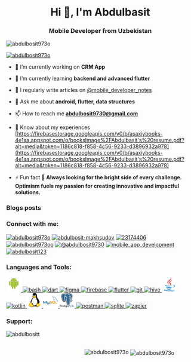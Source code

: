 <h1 align="center">Hi 👋, I'm Abdulbasit</h1>
<h3 align="center">Mobile Developer from Uzbekistan</h3>

<p align="left"> <img src="https://komarev.com/ghpvc/?username=abdulbosit973o&label=Profile%20views&color=0e75b6&style=flat" alt="abdulbosit973o" /> </p>

<p align="left"> <a href="https://github.com/ryo-ma/github-profile-trophy"><img src="https://github-profile-trophy.vercel.app/?username=abdulbosit973o" alt="abdulbosit973o" /></a> </p>

- 🔭 I’m currently working on **CRM App**

- 🌱 I’m currently learning **backend and advanced flutter**

- 📝 I regularly write articles on [@mobile_developer_notes](https://t.me/mobile_developer_notes)

- 💬 Ask me about **android, flutter, data structures**

- 📫 How to reach me **abdulbosit9730@gmail.com**

- 📄 Know about my experiences [https://firebasestorage.googleapis.com/v0/b/asaxiybooks-4e1aa.appspot.com/o/booksImage%2FAbdulbasit's%20resume.pdf?alt=media&token=1186c818-f858-4c56-9233-d3896932a978](https://firebasestorage.googleapis.com/v0/b/asaxiybooks-4e1aa.appspot.com/o/booksImage%2FAbdulbasit's%20resume.pdf?alt=media&token=1186c818-f858-4c56-9233-d3896932a978)

- ⚡ Fun fact **🌟 Always looking for the bright side of every challenge. Optimism fuels my passion for creating innovative and impactful solutions.**

### Blogs posts
<!-- BLOG-POST-LIST:START -->
<!-- BLOG-POST-LIST:END -->

<h3 align="left">Connect with me:</h3>
<p align="left">
<a href="https://dev.to/abdulbosit973o" target="blank"><img align="center" src="https://raw.githubusercontent.com/rahuldkjain/github-profile-readme-generator/master/src/images/icons/Social/devto.svg" alt="abdulbosit973o" height="30" width="40" /></a>
<a href="https://linkedin.com/in/abdulbosit-makhsudov" target="blank"><img align="center" src="https://raw.githubusercontent.com/rahuldkjain/github-profile-readme-generator/master/src/images/icons/Social/linked-in-alt.svg" alt="abdulbosit-makhsudov" height="30" width="40" /></a>
<a href="https://stackoverflow.com/users/23174406" target="blank"><img align="center" src="https://raw.githubusercontent.com/rahuldkjain/github-profile-readme-generator/master/src/images/icons/Social/stack-overflow.svg" alt="23174406" height="30" width="40" /></a>
<a href="https://instagram.com/abdulbosit973oo" target="blank"><img align="center" src="https://raw.githubusercontent.com/rahuldkjain/github-profile-readme-generator/master/src/images/icons/Social/instagram.svg" alt="abdulbosit973oo" height="30" width="40" /></a>
<a href="https://medium.com/@abdulbosit9730" target="blank"><img align="center" src="https://raw.githubusercontent.com/rahuldkjain/github-profile-readme-generator/master/src/images/icons/Social/medium.svg" alt="@abdulbosit9730" height="30" width="40" /></a>
<a href="https://www.youtube.com/c/mobile_app_development" target="blank"><img align="center" src="https://raw.githubusercontent.com/rahuldkjain/github-profile-readme-generator/master/src/images/icons/Social/youtube.svg" alt="mobile_app_development" height="30" width="40" /></a>
<a href="https://www.leetcode.com/abdulbosit123" target="blank"><img align="center" src="https://raw.githubusercontent.com/rahuldkjain/github-profile-readme-generator/master/src/images/icons/Social/leet-code.svg" alt="abdulbosit123" height="30" width="40" /></a>
</p>

<h3 align="left">Languages and Tools:</h3>
<p align="left"> <a href="https://developer.android.com" target="_blank" rel="noreferrer"> <img src="https://raw.githubusercontent.com/devicons/devicon/master/icons/android/android-original-wordmark.svg" alt="android" width="40" height="40"/> </a> <a href="https://www.gnu.org/software/bash/" target="_blank" rel="noreferrer"> <img src="https://www.vectorlogo.zone/logos/gnu_bash/gnu_bash-icon.svg" alt="bash" width="40" height="40"/> </a> <a href="https://dart.dev" target="_blank" rel="noreferrer"> <img src="https://www.vectorlogo.zone/logos/dartlang/dartlang-icon.svg" alt="dart" width="40" height="40"/> </a> <a href="https://www.figma.com/" target="_blank" rel="noreferrer"> <img src="https://www.vectorlogo.zone/logos/figma/figma-icon.svg" alt="figma" width="40" height="40"/> </a> <a href="https://firebase.google.com/" target="_blank" rel="noreferrer"> <img src="https://www.vectorlogo.zone/logos/firebase/firebase-icon.svg" alt="firebase" width="40" height="40"/> </a> <a href="https://flutter.dev" target="_blank" rel="noreferrer"> <img src="https://www.vectorlogo.zone/logos/flutterio/flutterio-icon.svg" alt="flutter" width="40" height="40"/> </a> <a href="https://git-scm.com/" target="_blank" rel="noreferrer"> <img src="https://www.vectorlogo.zone/logos/git-scm/git-scm-icon.svg" alt="git" width="40" height="40"/> </a> <a href="https://hive.apache.org/" target="_blank" rel="noreferrer"> <img src="https://www.vectorlogo.zone/logos/apache_hive/apache_hive-icon.svg" alt="hive" width="40" height="40"/> </a> <a href="https://www.java.com" target="_blank" rel="noreferrer"> <img src="https://raw.githubusercontent.com/devicons/devicon/master/icons/java/java-original.svg" alt="java" width="40" height="40"/> </a> <a href="https://kotlinlang.org" target="_blank" rel="noreferrer"> <img src="https://www.vectorlogo.zone/logos/kotlinlang/kotlinlang-icon.svg" alt="kotlin" width="40" height="40"/> </a> <a href="https://www.linux.org/" target="_blank" rel="noreferrer"> <img src="https://raw.githubusercontent.com/devicons/devicon/master/icons/linux/linux-original.svg" alt="linux" width="40" height="40"/> </a> <a href="https://www.mysql.com/" target="_blank" rel="noreferrer"> <img src="https://raw.githubusercontent.com/devicons/devicon/master/icons/mysql/mysql-original-wordmark.svg" alt="mysql" width="40" height="40"/> </a> <a href="https://www.postgresql.org" target="_blank" rel="noreferrer"> <img src="https://raw.githubusercontent.com/devicons/devicon/master/icons/postgresql/postgresql-original-wordmark.svg" alt="postgresql" width="40" height="40"/> </a> <a href="https://postman.com" target="_blank" rel="noreferrer"> <img src="https://www.vectorlogo.zone/logos/getpostman/getpostman-icon.svg" alt="postman" width="40" height="40"/> </a> <a href="https://www.sqlite.org/" target="_blank" rel="noreferrer"> <img src="https://www.vectorlogo.zone/logos/sqlite/sqlite-icon.svg" alt="sqlite" width="40" height="40"/> </a> <a href="https://zapier.com" target="_blank" rel="noreferrer"> <img src="https://www.vectorlogo.zone/logos/zapier/zapier-icon.svg" alt="zapier" width="40" height="40"/> </a> </p>

<h3 align="left">Support:</h3>
<p><a href="https://www.buymeacoffee.com/abdulbositt"> <img align="left" src="https://cdn.buymeacoffee.com/buttons/v2/default-yellow.png" height="50" width="210" alt="abdulbositt" /></a></p><br><br>

<p><img align="left" src="https://github-readme-stats.vercel.app/api/top-langs?username=abdulbosit973o&show_icons=true&locale=en&layout=compact" alt="abdulbosit973o" /></p>

<p>&nbsp;<img align="center" src="https://github-readme-stats.vercel.app/api?username=abdulbosit973o&show_icons=true&locale=en" alt="abdulbosit973o" /></p>

